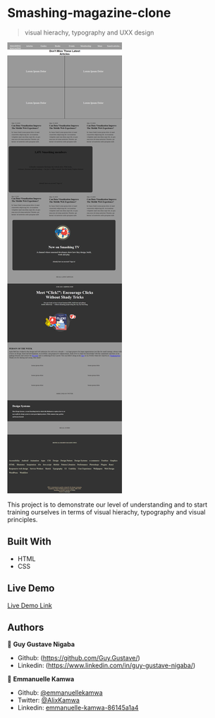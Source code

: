# Smashing-magazine-clone

> visual hierachy, typography and UXX design

![screenshot](./images/magazine.png)

This project is to demonstrate our level of understanding and to start training ourselves in terms of visual hierachy, typography and visual principles.

## Built With

-   HTML
-   CSS

## Live Demo

[Live Demo Link](https://rawcdn.githack.com/emmanuellekamwa/Smashing-magazine-clone/879eeff888d823e5b14b9f7a4f627ac4e8617b25/index.html)

## Authors

👤 **Guy Gustave Nigaba**

-   Github: (https://github.com/Guy.Gustave/)
-   Linkedin: (https://www.linkedin.com/in/guy-gustave-nigaba/)

👤 **Emmanuelle Kamwa**

-   Github: [@emmanuellekamwa](https://github.com/emmanuellekamwa)
-   Twitter: [@AlixKamwa](https://twitter.com/AlixKamwa)
-   Linkedin: [emmanuelle-kamwa-86145a1a4](https://www.linkedin.com/in/emmanuelle-kamwa-86145a1a4/)
